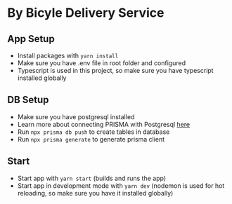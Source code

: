 # By Bicyle Delivery Service

## <b> App Setup </b>

- Install packages with `yarn install`
- Make sure you have .env file in root folder and configured
- Typescript is used in this project, so make sure you have typescript installed globally

## <b> DB Setup </b>

- Make sure you have postgresql installed
- Learn more about connecting PRISMA with Postgresql [here](https://www.prisma.io/docs/orm/overview/databases/postgresql)
- Run `npx prisma db push` to create tables in database
- Run `npx prisma generate` to generate prisma client

## <b> Start </b>

- Start app with `yarn start` (builds and runs the app)
- Start app in development mode with `yarn dev` (nodemon is used for hot reloading, so make sure you have it installed globally)